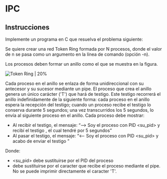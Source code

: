 # IPC
## Instrucciones

Implemente un programa en C que resuelva el problema siguiente: 

Se quiere crear una red Token Ring formada por N procesos, donde el valor de n se pasa como un argumento en la línea de comando (opción -n).

Los procesos deben formar un anillo como el que se muestra en la figura.  

![Token Ring | 20%](/images/fig1.jpg) 

Cada proceso en el anillo se enlaza de forma unidireccional con su antecesor y su sucesor mediante un pipe. 
El proceso que crea el anillo genera un único carácter ('T') que hará de testigo.
Este testigo recorrerá el anillo indefinidamente de la siguiente forma:
cada proceso en el anillo espera la recepción del testigo;
cuando un proceso recibe el testigo lo conserva durante 5 segundos;
una vez transcurridos los 5 segundos, lo envía al siguiente proceso en el anillo.
Cada proceso debe mostrar:
* Al recibir el testigo, el mensaje: “—-> Soy el proceso con PID <su_pid>  y recibí el testigo <testigo>, el cual tendré por 5 segundos”
* Al pasar el testigo, el mensaje:  “<—- Soy el proceso con PID <su_pid>  y acabo de enviar el testigo <testigo>”

Donde:
* <su_pid> debe sustituirse por el PID del proceso
* <testigo> debe sustituirse por el caracter que recibe el proceso mediante el pipe. No se puede imprimir directamente el caracter 'T'. 
